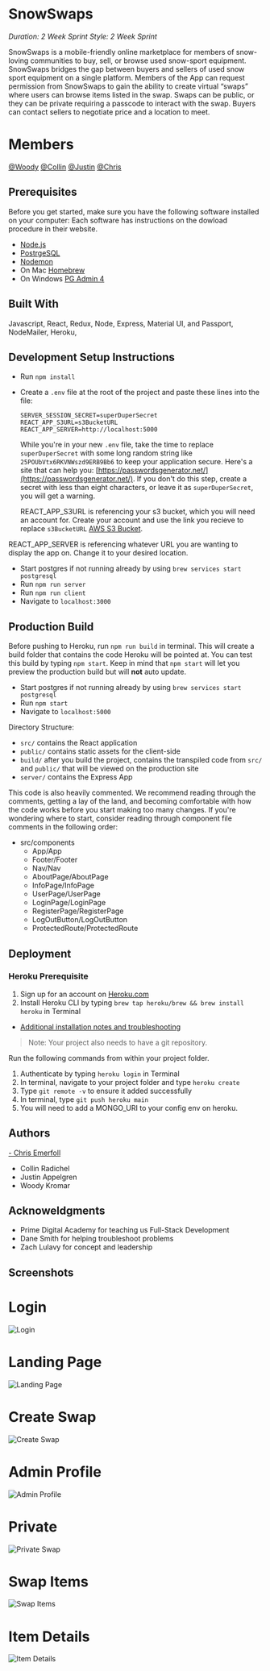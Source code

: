 
# SnowSwaps
_Duration: 2 Week Sprint_
_Style: 2 Week Sprint_

SnowSwaps is a mobile-friendly online marketplace for members of snow-loving communities to buy, sell, or browse used snow-sport equipment. SnowSwaps bridges the gap between buyers and sellers of used snow sport equipment on a single platform. Members of the App can request permission from SnowSwaps to gain the ability to create virtual “swaps” where users can browse items listed in the swap. Swaps can be public, or they can be private requiring a passcode to interact with the swap. Buyers can contact sellers to negotiate price and a location to meet. 

# Members
  [@Woody](https://github.com/wkromar)
  [@Collin](https://github.com/collin-radichel)
  [@Justin](https://github.com/jappelgren)
  [@Chris](https://github.com/Emerfoll)
## Prerequisites

Before you get started, make sure you have the following software installed on your computer:
  Each software has instructions on the dowload procedure in their website.
- [Node.js](https://nodejs.org/en/)
- [PostrgeSQL](https://www.postgresql.org/)
- [Nodemon](https://nodemon.io/)
- On Mac [Homebrew](https://brew.sh/)
- On Windows [PG Admin 4](https://www.pgadmin.org/download/pgadmin-4-windows/)

## Built With 

Javascript, React, Redux, Node, Express, Material UI, and Passport, NodeMailer, Heroku, 

    
## Development Setup Instructions

- Run `npm install`
- Create a `.env` file at the root of the project and paste these lines into the file:
  ```
  SERVER_SESSION_SECRET=superDuperSecret
  REACT_APP_S3URL=s3BucketURL
  REACT_APP_SERVER=http://localhost:5000
  ```
  While you're in your new `.env` file, take the time to replace `superDuperSecret` with some long random string like `25POUbVtx6RKVNWszd9ERB9Bb6` to keep your application secure. Here's a site that can help you: [https://passwordsgenerator.net/](https://passwordsgenerator.net/). If you don't do this step, create a secret with less than eight characters, or leave it as `superDuperSecret`, you will get a warning.
  
  REACT_APP_S3URL is referencing your s3 bucket, which you will need an account for. Create your account and use the link you recieve to replace `s3BucketURL`
  [AWS S3 Bucket](https://aws.amazon.com/free).
  
REACT_APP_SERVER is referencing whatever URL you are wanting to display the app on. Change it to your desired location.
- Start postgres if not running already by using `brew services start postgresql`
- Run `npm run server`
- Run `npm run client`
- Navigate to `localhost:3000`


## Production Build

Before pushing to Heroku, run `npm run build` in terminal. This will create a build folder that contains the code Heroku will be pointed at. You can test this build by typing `npm start`. Keep in mind that `npm start` will let you preview the production build but will **not** auto update.

- Start postgres if not running already by using `brew services start postgresql`
- Run `npm start`
- Navigate to `localhost:5000`

Directory Structure:

- `src/` contains the React application
- `public/` contains static assets for the client-side
- `build/` after you build the project, contains the transpiled code from `src/` and `public/` that will be viewed on the production site
- `server/` contains the Express App

This code is also heavily commented. We recommend reading through the comments, getting a lay of the land, and becoming comfortable with how the code works before you start making too many changes. If you're wondering where to start, consider reading through component file comments in the following order:

- src/components
  - App/App
  - Footer/Footer
  - Nav/Nav
  - AboutPage/AboutPage
  - InfoPage/InfoPage
  - UserPage/UserPage
  - LoginPage/LoginPage
  - RegisterPage/RegisterPage
  - LogOutButton/LogOutButton
  - ProtectedRoute/ProtectedRoute

## Deployment

### Heroku Prerequisite

1. Sign up for an account on [Heroku.com](https://www.heroku.com/)
2. Install Heroku CLI by typing `brew tap heroku/brew && brew install heroku` in Terminal

- [Additional installation notes and troubleshooting](https://devcenter.heroku.com/articles/heroku-cli#download-and-install)

> Note: Your project also needs to have a git repository.

Run the following commands from within your project folder.

1. Authenticate by typing `heroku login` in Terminal
2. In terminal, navigate to your project folder and type `heroku create`
3. Type `git remote -v` to ensure it added successfully
4. In terminal, type `git push heroku main`
5. You will need to add a MONGO_URI to your config env on heroku.

## Authors 

  [- Chris Emerfoll](https://github.com/Emerfoll)
  - Collin Radichel
  - Justin Appelgren
  - Woody Kromar
  
## Acknoweldgments

  - Prime Digital Academy for teaching us Full-Stack Development
  - Dane Smith for helping troubleshoot problems
  - Zach Lulavy for concept and leadership

## Screenshots
# Login
![Login](Screenshots/login.png)
# Landing Page
![Landing Page](Screenshots/landing-page.png)
# Create Swap
![Create Swap](Screenshots/create-swap.png)
# Admin Profile
![Admin Profile](Screenshots/admin-profile.png)
# Private
![Private Swap](Screenshots/private-swap.png)
# Swap Items
![Swap Items](Screenshots/swap-items.png)
# Item Details
![Item Details](Screenshots/item-details.png)
